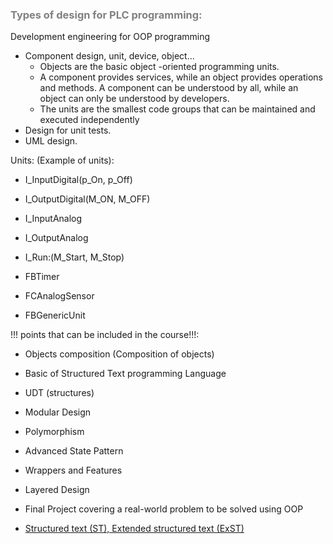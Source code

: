 ### <span style="color:grey">Types of design for PLC programming:</span>

Development engineering for OOP programming
- Component design, unit, device, object...
    - Objects are the basic object -oriented programming units.
    - A component provides services, while an object provides operations and methods. A component can be understood by all, while an object can only be understood by developers.
    - The units are the smallest code groups that can be maintained and executed independently
- Design for unit tests.
- UML design.

Units: (Example of units):
- I_InputDigital(p_On, p_Off)
- I_OutputDigital(M_ON, M_OFF)
- I_InputAnalog
- I_OutputAnalog
- I_Run:(M_Start, M_Stop)


- FBTimer
- FCAnalogSensor
- FBGenericUnit

!!! points that can be included in the course!!!:
- Objects composition (Composition of objects)

- Basic of Structured Text programming Language
- UDT (structures)
- Modular Design
- Polymorphism

- Advanced State Pattern
- Wrappers and Features
- Layered Design
- Final Project covering a real-world problem to be solved using OOP

- [Structured text (ST), Extended structured text (ExST)](https://content.helpme-codesys.com/en/CODESYS%20Development%20System/_cds_f_programming_language_st.html)